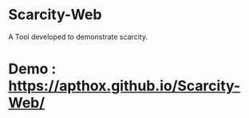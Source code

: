 # Scarcity-Web
A Tool developed to demonstrate scarcity.
# Demo : https://apthox.github.io/Scarcity-Web/
